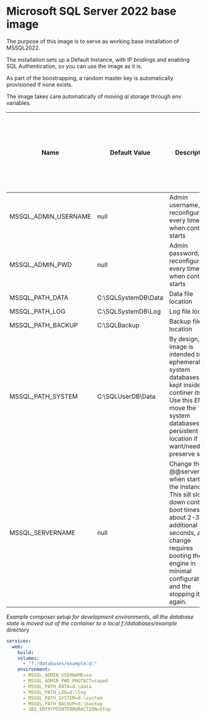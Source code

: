 # Microsoft SQL Server 2022 base image

The purpose of this image is to serve as working base installation of MSSQL2022.

The installation sets up a Default Instance, with IP bindings and enabling SQL Authentication, so you can use the image as it is.

As part of the boostrapping, a random master key is automatically provisioned if none exists.

The image takes care automatically of moving al storage through env variables.

| Name                 | Default Value       | Description                                                  | Supports live refresh (changes are applied without restarting the container) |
| -------------------- | ------------------- | ------------------------------------------------------------ | ------------------------------------------------------------ |
| MSSQL_ADMIN_USERNAME | null                | Admin username, reconfigured every time when container starts | Yes                                                          |
| MSSQL_ADMIN_PWD      | null                | Admin password, reconfigured every time when container starts | Yes                                                          |
| MSSQL_PATH_DATA      | C:\SQLSystemDB\Data | Data file location                                           | No                                                           |
| MSSQL_PATH_LOG       | C:\SQLSystemDB\Log  | Log file location                                            | No                                                           |
| MSSQL_PATH_BACKUP    | C:\SQLBackup        | Backup file location                                         | No                                                           |
| MSSQL_PATH_SYSTEM    | C:\SQLUserDB\Data   | By design, this image is intended to be ephemeral, so system databases are kept inside the continer itself. Use this ENV to move the system databases to a persistent location if you want/need to preserve state. | No                                                           |
| MSSQL_SERVERNAME     | null                | Change the @@servername when starting the instance. This sill slow down container boot times for about 2-3 additional seconds, as the change requires booting the engine in minimal configuration and the stopping it again. | No                                                           |

*Example composer setup for development environments, all the database state is moved out of the container to a local f:/databases/example* directory

```yaml
services:
  web:
    build: .
    volumes:
      - "f:/databases/example:d:"
    environment:
      - MSSQL_ADMIN_USERNAME=sa
      - MSSQL_ADMIN_PWD_PROTECT=sapwd
      - MSSQL_PATH_DATA=d:\data
      - MSSQL_PATH_LOG=d:\log
      - MSSQL_PATH_SYSTEM=d:\system
      - MSSQL_PATH_BACKUP=d:\backup
      - SBS_ENTRYPOINTERRORACTION=Stop
```

